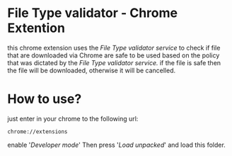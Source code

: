 #  File Type validator - Chrome 	Extention
this chrome extension uses the *File Type validator service* to check if file that are downloaded via Chrome are safe to be used based on the policy that was dictated by the *File Type validator service.* 
if the file is safe then the file will be downloaded, otherwise it will be cancelled.

# How to use?
just enter in your chrome to the following url:

    chrome://extensions

enable '*Developer mode*'
Then press '*Load unpacked*' and load this folder.